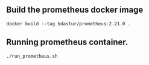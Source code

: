 
## Build the prometheus docker image
```
docker build --tag bdastur/prometheus:2.21.0 .
```

## Running prometheus container.
```
./run_prometheus.sh
```
